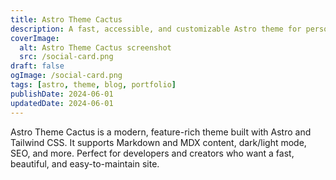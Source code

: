 ```yaml
---
title: Astro Theme Cactus
description: A fast, accessible, and customizable Astro theme for personal blogs and portfolios.
coverImage:
  alt: Astro Theme Cactus screenshot
  src: /social-card.png
draft: false
ogImage: /social-card.png
tags: [astro, theme, blog, portfolio]
publishDate: 2024-06-01
updatedDate: 2024-06-01
---
```


Astro Theme Cactus is a modern, feature-rich theme built with Astro and Tailwind CSS. It supports Markdown and MDX content, dark/light mode, SEO, and more. Perfect for developers and creators who want a fast, beautiful, and easy-to-maintain site.
